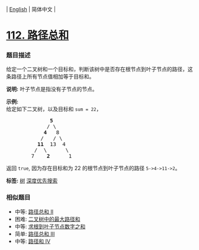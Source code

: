 | [English](README_EN.md) | 简体中文 |

# [112. 路径总和](https://leetcode-cn.com/problems/path-sum)
 ### 题目描述
<p>给定一个二叉树和一个目标和，判断该树中是否存在根节点到叶子节点的路径，这条路径上所有节点值相加等于目标和。</p>

<p><strong>说明:</strong>&nbsp;叶子节点是指没有子节点的节点。</p>

<p><strong>示例:</strong>&nbsp;<br>
给定如下二叉树，以及目标和 <code>sum = 22</code>，</p>

<pre>              <strong>5</strong>
             / \
            <strong>4 </strong>  8
           /   / \
          <strong>11 </strong> 13  4
         /  \      \
        7    <strong>2</strong>      1
</pre>

<p>返回 <code>true</code>, 因为存在目标和为 22 的根节点到叶子节点的路径 <code>5-&gt;4-&gt;11-&gt;2</code>。</p>

**标签:**  [树](https://leetcode-cn.com/tag/tree) [深度优先搜索](https://leetcode-cn.com/tag/depth-first-search) 
 ### 相似题目
- 中等:	[路径总和 II](https://leetcode-cn.com/problems/path-sum-ii) 
- 困难:	[二叉树中的最大路径和](https://leetcode-cn.com/problems/binary-tree-maximum-path-sum) 
- 中等:	[求根到叶子节点数字之和](https://leetcode-cn.com/problems/sum-root-to-leaf-numbers) 
- 简单:	[路径总和 III](https://leetcode-cn.com/problems/path-sum-iii) 
- 中等:	[路径和 IV](https://leetcode-cn.com/problems/path-sum-iv) 

